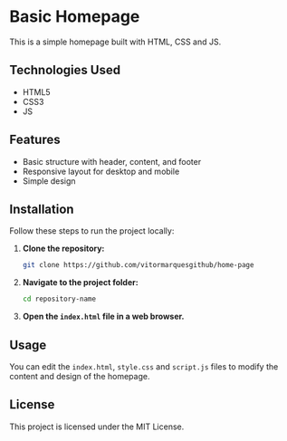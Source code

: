 # Basic Homepage

This is a simple homepage built with HTML, CSS and JS.

## Technologies Used

- HTML5
- CSS3
- JS

## Features

- Basic structure with header, content, and footer
- Responsive layout for desktop and mobile
- Simple design

## Installation

Follow these steps to run the project locally:

1. **Clone the repository:**
   ```bash
   git clone https://github.com/vitormarquesgithub/home-page
   ```

2. **Navigate to the project folder:**
   ```bash
   cd repository-name
   ```

3. **Open the `index.html` file in a web browser.**

## Usage

You can edit the `index.html`, `style.css` and `script.js` files to modify the content and design of the homepage.

## License

This project is licensed under the MIT License.
